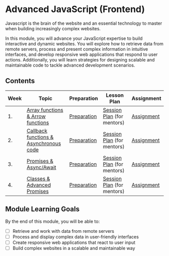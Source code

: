 
# Advanced JavaScript (Frontend)
Javascript is the brain of the website and an essential technology to master when building increasingly complex websites.

In this module, you will advance your JavaScript expertise to build interactive and dynamic websites. You will explore how to retrieve data from remote servers, process and present complex information in intuitive interfaces, and develop responsive web applications that respond to user actions. Additionally, you will learn strategies for designing scalable and maintainable code to tackle advanced development scenarios.


## Contents

| Week | Topic                                | Preparation                           | Lesson Plan                                           | Assignment                          |
| ---- | ------------------------------------ | ------------------------------------- | ----------------------------------------------------- | ----------------------------------- |
| 1.   | [Array functions & Arrow functions](./week1/README.md) | [Preparation](./week1/preparation.md) | [Session Plan](./week1/session-plan.md) (for mentors) | [Assignment](./week1/assignment.md) |
| 2.   | [Callback functions & Asynchronous code](./week2/README.md) | [Preparation](./week2/preparation.md) | [Session Plan](./week2/session-plan.md) (for mentors) | [Assignment](./week2/assignment.md) |
| 3.   | [Promises & Async/Await](./week3/README.md) | [Preparation](./week3/preparation.md) | [Session Plan](./week3/session-plan.md) (for mentors) | [Assignment](./week3/assignment.md) |
| 4.   | [Classes & Advanced Promises](./week4/README.md) | [Preparation](./week4/preparation.md) | [Session Plan](./week4/session-plan.md) (for mentors) | [Assignment](./week4/assignment.md) |

## Module Learning Goals

By the end of this module, you will be able to:

- [ ] Retrieve and work with data from remote servers
- [ ] Process and display complex data in user-friendly interfaces
- [ ] Create responsive web applications that react to user input
- [ ] Build complex websites in a scalable and maintainable way
